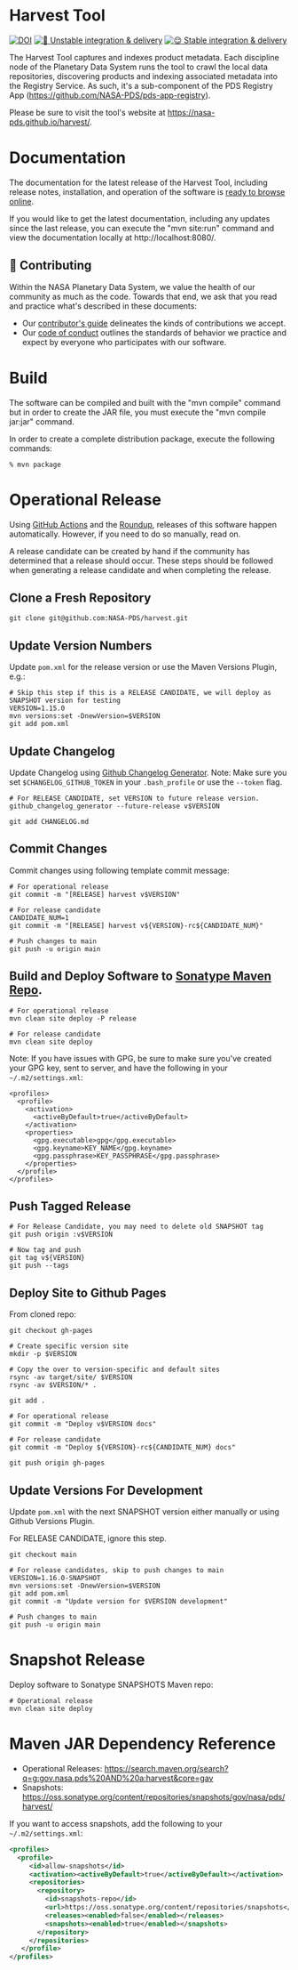 # Harvest Tool

[![DOI](https://zenodo.org/badge/DOI/10.5281/zenodo.5750537.svg)](https://doi.org/10.5281/zenodo.5750537) [![🤪 Unstable integration & delivery](https://github.com/NASA-PDS/harvest/actions/workflows/unstable-cicd.yaml/badge.svg)](https://github.com/NASA-PDS/harvest/actions/workflows/unstable-cicd.yaml) [![😌 Stable integration & delivery](https://github.com/NASA-PDS/harvest/actions/workflows/stable-cicd.yaml/badge.svg)](https://github.com/NASA-PDS/harvest/actions/workflows/stable-cicd.yaml)

The Harvest Tool captures and indexes product metadata. Each discipline node of the Planetary Data System runs the tool to crawl the local data repositories, discovering products and indexing associated metadata into the Registry Service. As such, it's a sub-component of the PDS Registry App (https://github.com/NASA-PDS/pds-app-registry).

Please be sure to visit the tool's website at https://nasa-pds.github.io/harvest/.


# Documentation

The documentation for the latest release of the Harvest Tool, including release notes, installation, and operation of the software is [ready to browse online](https://nasa-pds.github.io/harvest/).

If you would like to get the latest documentation, including any updates since the last release, you can execute the "mvn site:run" command and view the documentation locally at http://localhost:8080/.


## 👥 Contributing

Within the NASA Planetary Data System, we value the health of our community as much as the code. Towards that end, we ask that you read and practice what's described in these documents:

-   Our [contributor's guide](https://github.com/NASA-PDS/.github/blob/main/CONTRIBUTING.md) delineates the kinds of contributions we accept.
-   Our [code of conduct](https://github.com/NASA-PDS/.github/blob/main/CODE_OF_CONDUCT.md) outlines the standards of behavior we practice and expect by everyone who participates with our software.


# Build

The software can be compiled and built with the "mvn compile" command but in order to create the JAR file, you must execute the "mvn compile jar:jar" command.

In order to create a complete distribution package, execute the following commands: 

```
% mvn package
```

# Operational Release

Using [GitHub Actions](https://github.com/features/actions) and the [Roundup](https://github.com/NASA-PDS/roundup-action), releases of this software happen automatically. However, if you need to do so manually, read on.

A release candidate can be created by hand if the community has determined that a release should occur. These steps should be followed when generating a release candidate and when completing the release.

## Clone a Fresh Repository

```
git clone git@github.com:NASA-PDS/harvest.git
```


## Update Version Numbers

Update `pom.xml` for the release version or use the Maven Versions Plugin, e.g.:

```
# Skip this step if this is a RELEASE CANDIDATE, we will deploy as SNAPSHOT version for testing
VERSION=1.15.0
mvn versions:set -DnewVersion=$VERSION
git add pom.xml
```


## Update Changelog

Update Changelog using [Github Changelog Generator](https://github.com/github-changelog-generator/github-changelog-generator). Note: Make sure you set `$CHANGELOG_GITHUB_TOKEN` in your `.bash_profile` or use the `--token` flag.
```
# For RELEASE CANDIDATE, set VERSION to future release version.
github_changelog_generator --future-release v$VERSION

git add CHANGELOG.md
```


## Commit Changes

Commit changes using following template commit message:
```
# For operational release
git commit -m "[RELEASE] harvest v$VERSION"

# For release candidate
CANDIDATE_NUM=1
git commit -m "[RELEASE] harvest v${VERSION}-rc${CANDIDATE_NUM}"

# Push changes to main
git push -u origin main
```


## Build and Deploy Software to [Sonatype Maven Repo](https://repo.maven.apache.org/maven2/gov/nasa/pds/).

```
# For operational release
mvn clean site deploy -P release

# For release candidate
mvn clean site deploy
```

Note: If you have issues with GPG, be sure to make sure you've created your GPG key, sent to server, and have the following in your `~/.m2/settings.xml`:
```
<profiles>
  <profile>
    <activation>
      <activeByDefault>true</activeByDefault>
    </activation>
    <properties>
      <gpg.executable>gpg</gpg.executable>
      <gpg.keyname>KEY_NAME</gpg.keyname>
      <gpg.passphrase>KEY_PASSPHRASE</gpg.passphrase>
    </properties>
  </profile>
</profiles>

```


## Push Tagged Release

```
# For Release Candidate, you may need to delete old SNAPSHOT tag
git push origin :v$VERSION

# Now tag and push
git tag v${VERSION}
git push --tags

```


## Deploy Site to Github Pages

From cloned repo:
```
git checkout gh-pages

# Create specific version site
mkdir -p $VERSION

# Copy the over to version-specific and default sites
rsync -av target/site/ $VERSION
rsync -av $VERSION/* .

git add .

# For operational release
git commit -m "Deploy v$VERSION docs"

# For release candidate
git commit -m "Deploy ${VERSION}-rc${CANDIDATE_NUM} docs"

git push origin gh-pages
```

## Update Versions For Development

Update `pom.xml` with the next SNAPSHOT version either manually or using Github Versions Plugin.

For RELEASE CANDIDATE, ignore this step.

```
git checkout main

# For release candidates, skip to push changes to main
VERSION=1.16.0-SNAPSHOT
mvn versions:set -DnewVersion=$VERSION
git add pom.xml
git commit -m "Update version for $VERSION development"

# Push changes to main
git push -u origin main
```


# Snapshot Release

Deploy software to Sonatype SNAPSHOTS Maven repo:

```
# Operational release
mvn clean site deploy
```



# Maven JAR Dependency Reference

- Operational Releases: https://search.maven.org/search?q=g:gov.nasa.pds%20AND%20a:harvest&core=gav
- Snapshots: https://oss.sonatype.org/content/repositories/snapshots/gov/nasa/pds/harvest/

If you want to access snapshots, add the following to your `~/.m2/settings.xml`:
```xml
<profiles>
  <profile>
     <id>allow-snapshots</id>
     <activation><activeByDefault>true</activeByDefault></activation>
     <repositories>
       <repository>
         <id>snapshots-repo</id>
         <url>https://oss.sonatype.org/content/repositories/snapshots</url>
         <releases><enabled>false</enabled></releases>
         <snapshots><enabled>true</enabled></snapshots>
       </repository>
     </repositories>
   </profile>
</profiles>
```
